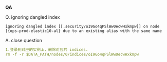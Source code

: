 **QA**

Q. ignoring dangled index
```
ignoring dangled index [[.security/oI9Go4qPSlWw0ecwHxkmpw]] on node [{ops-prod-elastic10-al} due to an existing alias with the same name
```

A. close question
```yaml
1.登录到对应的实例上，删除对应的 indices. 
rm -f -r $DATA_PATH/nodes/0/indices/oI9Go4qPSlWw0ecwHxkmpw
```
